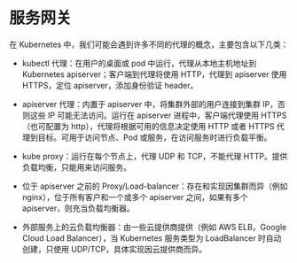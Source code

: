 # 服务网关

在 Kubernetes 中，我们可能会遇到许多不同的代理的概念，主要包含以下几类：

- kubectl 代理：在用户的桌面或 pod 中运行，代理从本地主机地址到 Kubernetes apiserver；客户端到代理将使用 HTTP，代理到 apiserver 使用 HTTPS，定位 apiserver，添加身份验证 header。

- apiserver 代理：内置于 apiserver 中，将集群外部的用户连接到集群 IP，否则这些 IP 可能无法访问。运行在 apiserver 进程中，客户端代理使用 HTTPS（也可配置为 http），代理将根据可用的信息决定使用 HTTP 或者 HTTPS 代理到目标。可用于访问节点、Pod 或服务，在访问服务时进行负载平衡。

- kube proxy：运行在每个节点上，代理 UDP 和 TCP，不能代理 HTTP。提供负载均衡，只能用来访问服务。

- 位于 apiserver 之前的 Proxy/Load-balancer：存在和实现因集群而异（例如 nginx），位于所有客户和一个或多个 apiserver 之间，如果有多个 apiserver，则充当负载均衡器。

- 外部服务上的云负载均衡器：由一些云提供商提供（例如 AWS ELB，Google Cloud Load Balancer），当 Kubernetes 服务类型为 LoadBalancer 时自动创建，只使用 UDP/TCP，具体实现因云提供商而异。
